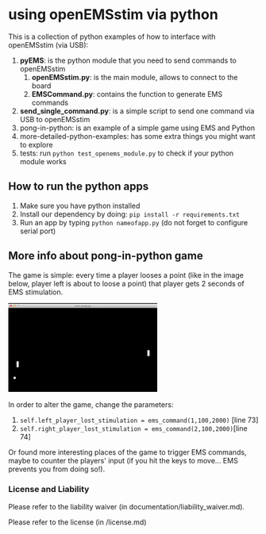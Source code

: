 # using openEMSstim via python

This is a collection of python examples of how to interface with openEMSstim (via USB):

1. **pyEMS**: is the python module that you need to send commands to openEMSstim 
	1. **openEMSstim.py**: is the main module, allows to connect to the board
	2. **EMSCommand.py**: contains the function to generate EMS commands
2. **send_single_command.py**: is a simple script to send one command via USB to openEMSstim
3. pong-in-python: is an example of a simple game using EMS and Python
4. more-detailed-python-examples: has some extra things you might want to explore
5. tests: run ``python test_openems_module.py`` to check if your python module works
	
## How to run the python apps

1. Make sure you have python installed
2. Install our dependency by doing: ``pip install -r requirements.txt``
3. Run an app by typing ``python nameofapp.py`` (do not forget to configure serial port)

## More info about pong-in-python game

The game is simple: every time a player looses a point (like in the image below, player left is about to loose a point) that player gets 2 seconds of EMS stimulation. 

![EMS PONG](../../extra/images/python-apps/ems-pong.png)

In order to alter the game, change the parameters:

1. ``self.left_player_lost_stimulation = ems_command(1,100,2000)`` [line 73]
2. ``self.right_player_lost_stimulation = ems_command(2,100,2000)``[line 74]

Or found more interesting places of the game to trigger EMS commands, maybe to counter the players' input (if you hit the keys to move… EMS prevents you from doing so!).


### License and Liability

Please refer to the liability waiver (in documentation/liability_waiver.md).

Please refer to the license (in /license.md)


